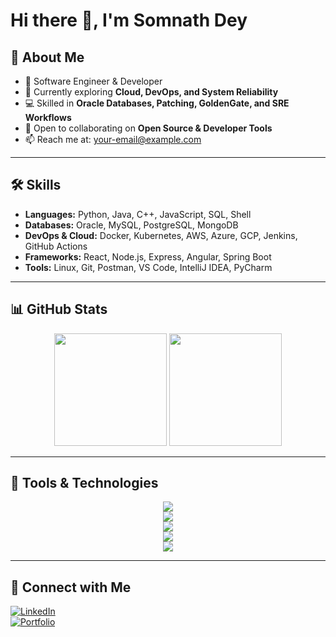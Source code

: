 # Hi there 👋, I'm Somnath Dey  

## 🚀 About Me  
- 💼 Software Engineer & Developer  
- 🌱 Currently exploring **Cloud, DevOps, and System Reliability**  
- 💻 Skilled in **Oracle Databases, Patching, GoldenGate, and SRE Workflows**  
- 👯 Open to collaborating on **Open Source & Developer Tools**  
- 📫 Reach me at: [your-email@example.com](mailto:your-email@example.com)  

---

## 🛠️ Skills  
- **Languages:** Python, Java, C++, JavaScript, SQL, Shell  
- **Databases:** Oracle, MySQL, PostgreSQL, MongoDB  
- **DevOps & Cloud:** Docker, Kubernetes, AWS, Azure, GCP, Jenkins, GitHub Actions  
- **Frameworks:** React, Node.js, Express, Angular, Spring Boot  
- **Tools:** Linux, Git, Postman, VS Code, IntelliJ IDEA, PyCharm  

---

## 📊 GitHub Stats  
<p align="center">
  <img src="https://github-readme-stats.vercel.app/api?username=YOURUSERNAME&show_icons=true&theme=radical" height="180em" />
  <img src="https://github-readme-stats.vercel.app/api/top-langs/?username=YOURUSERNAME&layout=compact&theme=radical" height="180em" />
</p>

---

## 🧰 Tools & Technologies  

<p align="center">
  <!-- Languages -->
  <img src="https://skillicons.dev/icons?i=python,java,cpp,js,typescript,html,css" />
  <br/>
  <!-- Databases -->
  <img src="https://skillicons.dev/icons?i=mysql,postgres,oracle,mongodb" />
  <br/>
  <!-- Cloud & DevOps -->
  <img src="https://skillicons.dev/icons?i=aws,azure,gcp,docker,kubernetes,jenkins,github,git,linux" />
  <br/>
  <!-- Frameworks -->
  <img src="https://skillicons.dev/icons?i=react,nodejs,express,angular,spring" />
  <br/>
  <!-- Other Tools -->
  <img src="https://skillicons.dev/icons?i=postman,vscode,idea,pycharm,notion" />
</p>

---

## 🔗 Connect with Me  
[![LinkedIn](https://img.shields.io/badge/LinkedIn-blue?logo=linkedin&logoColor=white)](https://www.linkedin.com/in/YOUR-LINKEDIN/)  
[![Portfolio](https://img.shields.io/badge/Portfolio-Website-green?logo=google-chrome&logoColor=white)](https://yourwebsite.com)  
